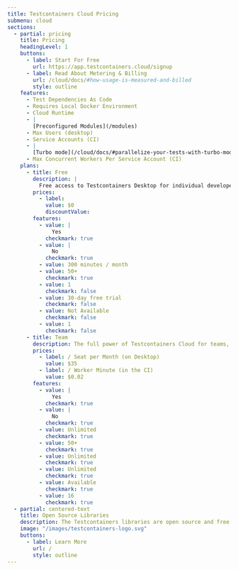```yaml
---
title: Testcontainers Cloud Pricing
submenu: cloud
sections:
  - partial: pricing
    title: Pricing
    headingLevel: 1
    buttons:
      - label: Start For Free
        url: https://app.testcontainers.cloud/signup
      - label: Read About Metering & Billing
        url: /cloud/docs/#how-usage-is-measured-and-billed
        style: outline
    features:
      - Test Dependencies As Code
      - Requires Local Docker Environment
      - Cloud Runtime
      - |
        [Preconfigured Modules](/modules)
      - Max Users (desktop)
      - Service Accounts (CI)
      - |
        [Turbo mode](/cloud/docs/#parallelize-your-tests-with-turbo-mode)
      - Max Concurrent Workers Per Service Account (CI)
    plans:
      - title: Free
        description: |
          Free access to Testcontainers Desktop for individual developers, with 300 minutes per month of cloud runtime included.
        prices:
          - label: 
            value: $0
            discountValue:
        features:
          - value: |
              Yes
            checkmark: true
          - value: |
              No
            checkmark: true
          - value: 300 minutes / month
          - value: 50+
            checkmark: true
          - value: 1
            checkmark: false
          - value: 30-day free trial
            checkmark: false
          - value: Not Available
            checkmark: false
          - value: 1
            checkmark: false
      - title: Team
        description: The full power of Testcontainers Cloud for teams, on Desktop and in your CI.
        prices:
          - label: / Seat per Month (on Desktop)
            value: $35
          - label: / Worker Minute (in the CI)
            value: $0.02
        features:
          - value: |
              Yes
            checkmark: true
          - value: |
              No
            checkmark: true
          - value: Unlimited
            checkmark: true
          - value: 50+
            checkmark: true
          - value: Unlimited
            checkmark: true
          - value: Unlimited
            checkmark: true
          - value: Available
            checkmark: true
          - value: 16
            checkmark: true
  - partial: centered-text
    title: Open Source Libraries
    description: The Testcontainers libraries are open source and free to use.
    image: "/images/testcontainers-logo.svg"
    buttons:
      - label: Learn More
        url: /
        style: outline
---
```

